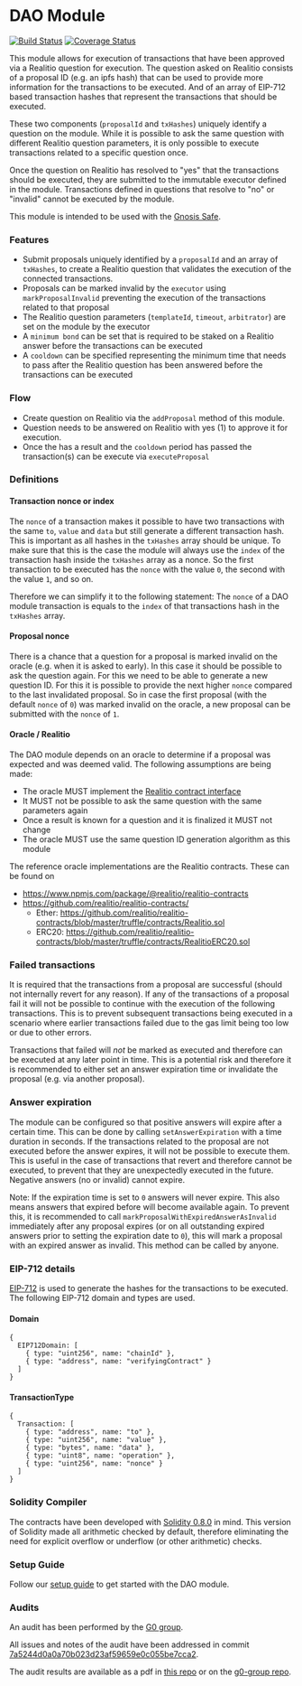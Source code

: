 # DAO Module
[![Build Status](https://github.com/gnosis/dao-module/workflows/dao-module/badge.svg?branch=main)](https://github.com/gnosis/dao-module/actions)
[![Coverage Status](https://coveralls.io/repos/github/gnosis/dao-module/badge.svg?branch=main)](https://coveralls.io/github/gnosis/dao-module)

This module allows for execution of transactions that have been approved via a Realitio question for execution. The question asked on Realitio consists of a proposal ID (e.g. an ipfs hash) that can be used to provide more information for the transactions to be executed. And of an array of EIP-712 based transaction hashes that represent the transactions that should be executed.

These two components (`proposalId` and `txHashes`) uniquely identify a question on the module. While it is possible to ask the same question with different Realitio question parameters, it is only possible to execute transactions related to a specific question once.

Once the question on Realitio has resolved to "yes" that the transactions should be executed, they are submitted to the immutable executor defined in the module. Transactions defined in questions that resolve to "no" or "invalid" cannot be executed by the module.

This module is intended to be used with the [Gnosis Safe](https://github.com/gnosis/safe-contracts).

### Features
- Submit proposals uniquely identified by a `proposalId` and an array of `txHashes`, to create a Realitio question that validates the execution of the connected transactions.
- Proposals can be marked invalid by the `executor` using `markProposalInvalid` preventing the execution of the transactions related to that proposal
- The Realitio question parameters (`templateId`, `timeout`, `arbitrator`) are set on the module by the executor
- A `minimum bond` can be set that is required to be staked on a Realitio answer before the transactions can be executed
- A `cooldown` can be specified representing the minimum time that needs to pass after the Realitio question has been answered before the transactions can be executed

### Flow
- Create question on Realitio via the `addProposal` method of this module.
- Question needs to be answered on Realitio with yes (1) to approve it for execution.
- Once the has a result and the `cooldown` period has passed the transaction(s) can be execute via `executeProposal`

### Definitions

#### Transaction nonce or index

The `nonce` of a transaction makes it possible to have two transactions with the same `to`, `value` and `data` but still generate a different transaction hash. This is important as all hashes in the `txHashes` array should be unique. To make sure that this is the case the module will always use the `index` of the transaction hash inside the `txHashes` array as a nonce. So the first transaction to be executed has the `nonce` with the value `0`, the second with the value `1`, and so on.

Therefore we can simplify it to the following statement:
The `nonce` of a DAO module transaction is equals to the `index` of that transactions hash in the `txHashes` array.

#### Proposal nonce

There is a chance that a question for a proposal is marked invalid on the oracle (e.g. when it is asked to early). In this case it should be possible to ask the question again. For this we need to be able to generate a new question ID. For this it is possible to provide the next higher `nonce` compared to the last invalidated proposal. So in case the first proposal (with the default `nonce` of `0`) was marked invalid on the oracle, a new proposal can be submitted with the `nonce` of `1`.

#### Oracle / Realitio

The DAO module depends on an oracle to determine if a proposal was expected and was deemed valid. The following assumptions are being made:
- The oracle MUST implement the [Realitio contract interface](./contracts/interfaces/Realitio.sol)
- It MUST not be possible to ask the same question with the same parameters again
- Once a result is known for a question and it is finalized it MUST not change
- The oracle MUST use the same question ID generation algorithm as this module

The reference oracle implementations are the Realitio contracts. These can be found on
- https://www.npmjs.com/package/@realitio/realitio-contracts
- https://github.com/realitio/realitio-contracts/
  - Ether: https://github.com/realitio/realitio-contracts/blob/master/truffle/contracts/Realitio.sol
  - ERC20: https://github.com/realitio/realitio-contracts/blob/master/truffle/contracts/RealitioERC20.sol

### Failed transactions

It is required that the transactions from a proposal are successful (should not internally revert for any reason). If any of the transactions of a proposal fail it will not be possible to continue with the execution of the following transactions. This is to prevent subsequent transactions being executed in a scenario where earlier transactions failed due to the gas limit being too low or due to other errors.

Transactions that failed will *not* be marked as executed and therefore can be executed at any later point in time. This is a potential risk and therefore it is recommended to either set an answer expiration time or invalidate the proposal (e.g. via another proposal).

### Answer expiration

The module can be configured so that positive answers will expire after a certain time. This can be done by calling `setAnswerExpiration` with a time duration in seconds. If the transactions related to the proposal are not executed before the answer expires, it will not be possible to execute them. This is useful in the case of transactions that revert and therefore cannot be executed, to prevent that they are unexpectedly executed in the future. Negative answers (no or invalid) cannot expire.

Note: If the expiration time is set to `0` answers will never expire. This also means answers that expired before will become available again. To prevent this, it is recommended to call `markProposalWithExpiredAnswerAsInvalid` immediately after any proposal expires (or on all outstanding expired answers prior to setting the expiration date to `0`), this will mark a proposal with an expired answer as invalid. This method can be called by anyone.


### EIP-712 details

[EIP-712](https://github.com/Ethereum/EIPs/blob/master/EIPS/eip-712.md) is used to generate the hashes for the transactions to be executed. The following EIP-712 domain and types are used.

#### Domain

```
{
  EIP712Domain: [
    { type: "uint256", name: "chainId" },
    { type: "address", name: "verifyingContract" }
  ]
}
```

#### TransactionType

```
{
  Transaction: [
    { type: "address", name: "to" },
    { type: "uint256", name: "value" },
    { type: "bytes", name: "data" },
    { type: "uint8", name: "operation" },
    { type: "uint256", name: "nonce" }
  ]
}
```

### Solidity Compiler

The contracts have been developed with [Solidity 0.8.0](https://github.com/ethereum/solidity/releases/tag/v0.8.0) in mind. This version of Solidity made all arithmetic checked by default, therefore eliminating the need for explicit overflow or underflow (or other arithmetic) checks.

### Setup Guide

Follow our [setup guide](./docs/setup_guide.md) to get started with the DAO module.

### Audits

An audit has been performed by the [G0 group](https://github.com/g0-group).

All issues and notes of the audit have been addressed in commit [7a5244d0a0a70b023d23af59659e0c055be7cca2](https://github.com/gnosis/dao-module/commit/7a5244d0a0a70b023d23af59659e0c055be7cca2).

The audit results are available as a pdf in [this repo](./docs/GnosisDaoRealitioModuleMar2021.pdf) or on the [g0-group repo](https://github.com/g0-group/Audits/blob/4e172e8b44012c6bf2346e9925df5e0f27a40d7a/GnosisDaoRealitioModuleMar2021.pdf).
